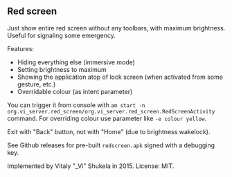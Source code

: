 Red screen
---

Just show entire red screen without any toolbars, with maximum brightness. Useful for signaling some emergency.

Features:

* Hiding everything else (immersive mode)
* Setting brightness to maximum
* Showing the application atop of lock screen (when activated from some gesture, etc.)
* Overridable colour (as intent parameter)

You can trigger it from console with `am start -n org.vi_server.red_screen/org.vi_server.red_screen.RedScreenActivity` command. For overriding colour use parameter like `-e colour yellow`.

Exit with "Back" button, not with "Home" (due to brightness wakelock).

See Github releases for pre-built `redscreen.apk` signed with a debugging key.

Implemented by Vitaly "_Vi" Shukela in 2015. License: MIT.
